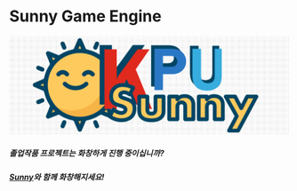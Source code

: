 # Sunny Game Engine

![SunnyLogo](/Resources/SunnyLogo.png?raw=true&date=20180106 "SunnyLogo")

##### 졸업작품 프로젝트는 화창하게 진행 중이십니까?

##### [Sunny](https://github.com/adunStudio/Sunny)와 함께 화창해지세요!
